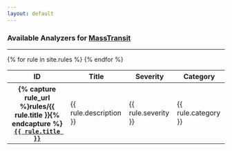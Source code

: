 ```yaml
---
layout: default
---
```


<div class="uk-card uk-card-body">    
<h3>Available Analyzers for <a href="https://github.com/MassTransit/MassTransit/">MassTransit</a></h3>

<hr class="uk-divider-icon">

<table class="uk-table uk-table-hover">
  <thead>
    <tr>
      <th>ID</th>
      <th>Title</th>
      <th>Severity</th>
      <th>Category</th>
    </tr>
  </thead>
  <tbody>
{% for rule in site.rules %}
    <tr>
      <th>
        {% capture rule_url %}rules/{{ rule.title }}{% endcapture %}
        <a href="{{ rule_url | relative_url }}">
          <code>{{ rule.title }}</code>
        </a>
      </th>
      <td>{{ rule.description }}</td>
      <td>{{ rule.severity }}</td>
      <td>{{ rule.category }}</td>
    </tr>
{% endfor %}
  </tbody>
</table>
</div>